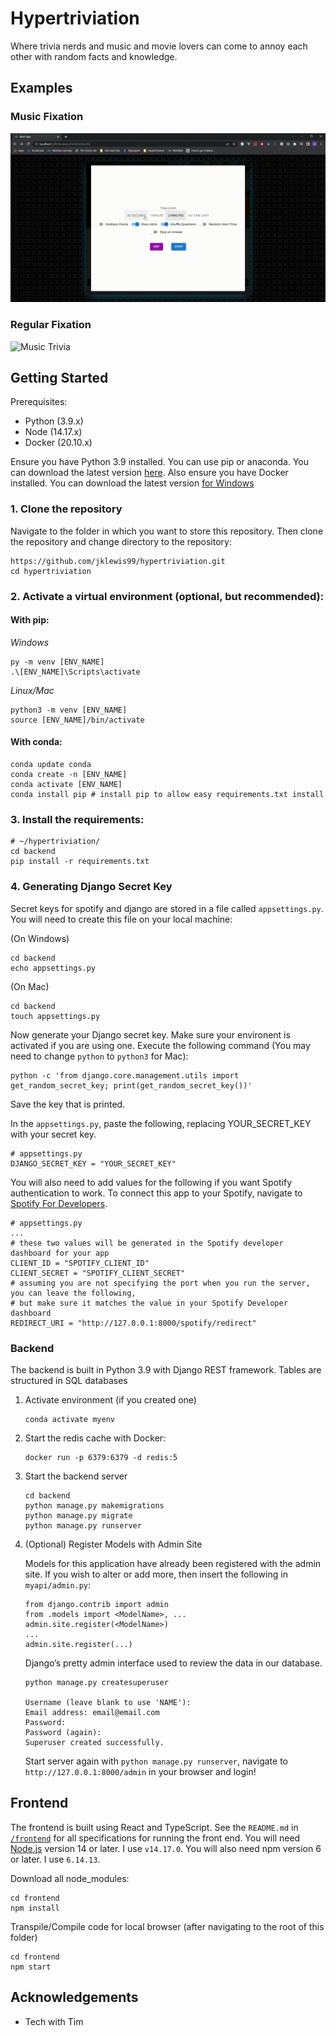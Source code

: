 # Hypertriviation
Where trivia nerds and music and movie lovers can come to
annoy each other with random facts and knowledge.

## Examples
### Music Fixation
![Music Trivia](docs/videos/fixation-music.gif)

### Regular Fixation
![Music Trivia](docs/videos/fixation-regular.gif)

## Getting Started
Prerequisites:
- Python (3.9.x)
- Node (14.17.x)
- Docker (20.10.x)


Ensure you have Python 3.9 installed. You can use pip or anaconda. You can download the latest version [here](https://www.python.org/downloads/).
Also ensure you have Docker installed. You can download the latest version [for Windows](https://docs.docker.com/desktop/windows/install/)
### 1. Clone the repository
Navigate to the folder in which you want to store this repository. Then clone the repository and change directory to the repository:
```
https://github.com/jklewis99/hypertriviation.git
cd hypertriviation
```
### 2. Activate a virtual environment (optional, but recommended):
#### With pip:
_Windows_
```
py -m venv [ENV_NAME]
.\[ENV_NAME]\Scripts\activate
```

_Linux/Mac_
```
python3 -m venv [ENV_NAME]
source [ENV_NAME]/bin/activate
```

#### With conda:
```
conda update conda
conda create -n [ENV_NAME]
conda activate [ENV_NAME]
conda install pip # install pip to allow easy requirements.txt install
```
### 3. Install the requirements:

```
# ~/hypertriviation/
cd backend
pip install -r requirements.txt
```

### 4. Generating Django Secret Key
Secret keys for spotify and django are stored in a file called `appsettings.py`. You will need to create this file on your local machine:

(On Windows)
```
cd backend
echo appsettings.py
```

(On Mac)
```
cd backend
touch appsettings.py
```

Now generate your Django secret key. Make sure your environent is activated if you are using one.
Execute the following command (You may need to change `python` to `python3` for Mac):
```
python -c 'from django.core.management.utils import get_random_secret_key; print(get_random_secret_key())'
```
Save the key that is printed.

In the `appsettings.py`, paste the following, replacing YOUR_SECRET_KEY with your secret key.
```
# appsettings.py
DJANGO_SECRET_KEY = "YOUR_SECRET_KEY"
```

You will also need to add values for the following if you want Spotify authentication to work. To connect this app to your Spotify, navigate to [Spotify For Developers](https://developer.spotify.com/dashboard/).
```
# appsettings.py
...
# these two values will be generated in the Spotify developer dashboard for your app
CLIENT_ID = "SPOTIFY_CLIENT_ID" 
CLIENT_SECRET = "SPOTIFY_CLIENT_SECRET"
# assuming you are not specifying the port when you run the server, you can leave the following,
# but make sure it matches the value in your Spotify Developer dashboard
REDIRECT_URI = "http://127.0.0.1:8000/spotify/redirect"
```
### Backend

The backend is built in Python 3.9 with Django REST framework. Tables are structured in SQL databases

1. Activate environment (if you created one)

    ```
    conda activate myenv
    ```

2. Start the redis cache with Docker:

    ```
    docker run -p 6379:6379 -d redis:5
    ```

2. Start the backend server

    ```
    cd backend
    python manage.py makemigrations
    python manage.py migrate
    python manage.py runserver
    ```

4. (Optional) Register Models with Admin Site

    Models for this application have already been registered with the admin site.
    If you wish to alter or add more, then insert the following in `myapi/admin.py`:

    ```
    from django.contrib import admin
    from .models import <ModelName>, ...
    admin.site.register(<ModelName>)
    ...
    admin.site.register(...)
    ```

    Django’s pretty admin interface used to review the data in our database.
    ```
    python manage.py createsuperuser

    Username (leave blank to use 'NAME'): 
    Email address: email@email.com
    Password: 
    Password (again): 
    Superuser created successfully.
    ```
    Start server again with `python manage.py runserver`, navigate to `http://127.0.0.1:8000/admin` in your browser and login!

## Frontend
The frontend is built using React and TypeScript.
See the `README.md` in [`/frontend`](/frontend/README.md) for all specifications for running the front end. You will need [Node.js](https://nodejs.org/en/) version 14 or later. I use `v14.17.0`. You will also need npm version 6 or later. I use `6.14.13`.

Download all node_modules:
```
cd frontend
npm install
```

Transpile/Compile code for local browser (after navigating to the root of this folder)
```
cd frontend
npm start
```

## Acknowledgements
- Tech with Tim
